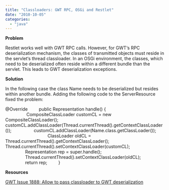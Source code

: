 ```yaml
---
title: "Classloaders: GWT RPC, OSGi and Restlet"
date: "2010-10-05"
categories: 
  - "java"
---
```


**Problem**

Restlet works well with GWT RPC calls. However, for GWT‘s RPC deserialization mechanism, the classes of transmitted objects must reside in the servlet‘s thread classloader. In an OSGi environment, the classes, which need to be deserialized often reside within a different bundle than the servlet. This leads to GWT deserialization exceptions.

**Solution**

In the following case the class Name needs to be deserialized but resides within another bundle. Adding the following code to the ServerResource fixed the problem:

@Override         public Representation handle() {                                                    CompositeClassLoader customCL = new CompositeClassLoader();                  customCL.addClassLoader(Thread.currentThread().getContextClassLoader());                  customCL.addClassLoader(Name.class.getClassLoader());                                   ClassLoader oldCL = Thread.currentThread().getContextClassLoader();                  Thread.currentThread().setContextClassLoader(customCL);                                  Representation rep = super.handle();                                  Thread.currentThread().setContextClassLoader(oldCL);                                  return rep;         }

**Resources**

[GWT Issue 1888: Allow to pass classloader to GWT deserialization](http://code.google.com/p/google-web-toolkit/issues/detail?id=1888)
